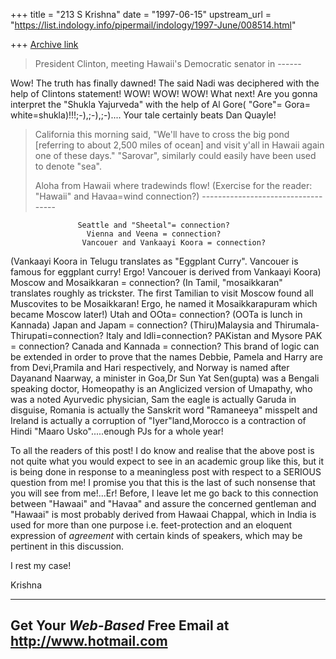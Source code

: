+++
title = "213 S Krishna"
date = "1997-06-15"
upstream_url = "https://list.indology.info/pipermail/indology/1997-June/008514.html"

+++
[Archive link](https://list.indology.info/pipermail/indology/1997-June/008514.html)






>President Clinton, meeting Hawaii's Democratic senator in 
            ------


Wow! The truth has finally dawned! The said Nadi was deciphered
with the help of Clintons statement! WOW! WOW! WOW! What next!
Are you gonna interpret the "Shukla Yajurveda" with the help
of Al Gore( "Gore"= Gora= white=shukla)!!!;-),;-),;-)....
Your tale certainly beats Dan Quayle!

>California this morning said, "We'll have to cross the big pond 
[referring to about 2,500 miles of ocean] and visit y'all in 
>Hawaii again one of these days."  "Sarovar", similarly could easily
>have been used to denote "sea".
>
>Aloha from Hawaii where tradewinds flow!
>(Exercise for the reader: "Hawaii" and Havaa=wind connection?)
                            ----------------------------------- 

                   Seattle and "Sheetal"= connection?
                     Vienna and Veena = connection?
                    Vancouer and Vankaayi Koora = connection?
(Vankaayi Koora in Telugu translates as  "Eggplant Curry". Vancouer
is famous for eggplant curry! Ergo! Vancouer is derived from Vankaayi
Koora)
                    Moscow and Mosaikkaran = connection?
(In Tamil, "mosaikkaran" translates roughly as trickster. The first
Tamilian to visit Moscow found all Muscovites to be Mosaikkaran!
Ergo, he named it Mosaikkarapuram which became Moscow later!)
                     Utah and OOta= connection?
                  (OOTa is lunch in Kannada)
                     Japan and Japam = connection? 
                (Thiru)Malaysia and Thirumala-Thirupati=connection?
                    Italy and Idli=connection? 
                    PAKistan and Mysore PAK = connection?
                    Canada and Kannada = connection?
This brand of logic can be extended in order to prove that the names
Debbie, Pamela and Harry are from Devi,Pramila and Hari respectively,
and Norway is named after Dayanand Naarway, a minister in Goa,Dr Sun Yat 
Sen(gupta) was a Bengali speaking doctor, Homeopathy is an Anglicized 
version of Umapathy, who was a noted Ayurvedic physician,
Sam the eagle is actually Garuda in disguise, Romania is actually the 
Sanskrit word "Ramaneeya" misspelt and Ireland is actually a corruption 
of "Iyer"land,Morocco is a contraction of Hindi "Maaro Usko".....enough 
PJs for a whole year!

To all the readers of this post! I do know and realise that the above
post is not quite what you would expect to see in an academic group like 
this, but it is being done in response to a meaningless
post with respect to a SERIOUS question from me! I promise you that
this is the last of such nonsense that you will see from me!...Er!
Before, I leave let me go back to this connection between "Hawaai"
and "Havaa" and assure the concerned gentleman and "Hawaai" is most
probably derived from Hawaai Chappal, which in India is used for
more than one purpose i.e. feet-protection and an eloquent expression
of *agreement* with certain kinds of speakers, which may be pertinent
in this discussion.

I rest my case!                   

Krishna



---------------------------------------------------------
Get Your *Web-Based* Free Email at http://www.hotmail.com
---------------------------------------------------------




